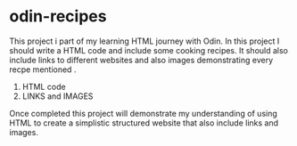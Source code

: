 # odin-recipes

<!-- Description -->
This project i part of my learning HTML journey with Odin.
In this project I should write a HTML code and include some cooking recipes. It should also include links to different websites and also images demonstrating every recpe mentioned .

<!-- Skills -->
1. HTML code
2. LINKS and IMAGES

<!-- Reflection -->
Once completed this project will demonstrate my understanding of using HTML to create a simplistic structured website that also include links and images.